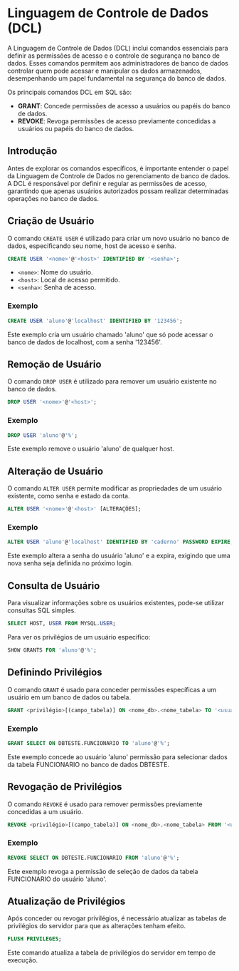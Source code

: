 # Linguagem de Controle de Dados (DCL)

A Linguagem de Controle de Dados (DCL) inclui comandos essenciais para definir as permissões de acesso e o controle de segurança no banco de dados. Esses comandos permitem aos administradores de banco de dados controlar quem pode acessar e manipular os dados armazenados, desempenhando um papel fundamental na segurança do banco de dados.

Os principais comandos DCL em SQL são:

- **GRANT**: Concede permissões de acesso a usuários ou papéis do banco de dados.
- **REVOKE**: Revoga permissões de acesso previamente concedidas a usuários ou papéis do banco de dados.

## Introdução

Antes de explorar os comandos específicos, é importante entender o papel da Linguagem de Controle de Dados no gerenciamento de banco de dados. A DCL é responsável por definir e regular as permissões de acesso, garantindo que apenas usuários autorizados possam realizar determinadas operações no banco de dados.

## Criação de Usuário

O comando `CREATE USER` é utilizado para criar um novo usuário no banco de dados, especificando seu nome, host de acesso e senha.

```sql
CREATE USER '<nome>'@'<host>' IDENTIFIED BY '<senha>';
```

- `<nome>`: Nome do usuário.
- `<host>`: Local de acesso permitido.
- `<senha>`: Senha de acesso.

### Exemplo

```sql
CREATE USER 'aluno'@'localhost' IDENTIFIED BY '123456';
```

Este exemplo cria um usuário chamado 'aluno' que só pode acessar o banco de dados de localhost, com a senha '123456'.

## Remoção de Usuário

O comando `DROP USER` é utilizado para remover um usuário existente no banco de dados.

```sql
DROP USER '<nome>'@'<host>';
```

### Exemplo

```sql
DROP USER 'aluno'@'%';
```

Este exemplo remove o usuário 'aluno' de qualquer host.

## Alteração de Usuário

O comando `ALTER USER` permite modificar as propriedades de um usuário existente, como senha e estado da conta.

```sql
ALTER USER '<nome>'@'<host>' [ALTERAÇÕES];
```

### Exemplo

```sql
ALTER USER 'aluno'@'localhost' IDENTIFIED BY 'caderno' PASSWORD EXPIRE;
```

Este exemplo altera a senha do usuário 'aluno' e a expira, exigindo que uma nova senha seja definida no próximo login.

## Consulta de Usuário

Para visualizar informações sobre os usuários existentes, pode-se utilizar consultas SQL simples.

```sql
SELECT HOST, USER FROM MYSQL.USER;
```

Para ver os privilégios de um usuário específico:

```sql
SHOW GRANTS FOR 'aluno'@'%';
```

## Definindo Privilégios

O comando `GRANT` é usado para conceder permissões específicas a um usuário em um banco de dados ou tabela.

```sql
GRANT <privilégio>[(campo_tabela)] ON <nome_db>.<nome_tabela> TO '<usuario>'@'<host>';
```

### Exemplo

```sql
GRANT SELECT ON DBTESTE.FUNCIONARIO TO 'aluno'@'%';
```

Este exemplo concede ao usuário 'aluno' permissão para selecionar dados da tabela FUNCIONARIO no banco de dados DBTESTE.

## Revogação de Privilégios

O comando `REVOKE` é usado para remover permissões previamente concedidas a um usuário.

```sql
REVOKE <privilégio>[(campo_tabela)] ON <nome_db>.<nome_tabela> FROM '<usuario>'@'<host>';
```

### Exemplo

```sql
REVOKE SELECT ON DBTESTE.FUNCIONARIO FROM 'aluno'@'%';
```

Este exemplo revoga a permissão de seleção de dados da tabela FUNCIONARIO do usuário 'aluno'.

## Atualização de Privilégios

Após conceder ou revogar privilégios, é necessário atualizar as tabelas de privilégios do servidor para que as alterações tenham efeito.

```sql
FLUSH PRIVILEGES;
```

Este comando atualiza a tabela de privilégios do servidor em tempo de execução.

